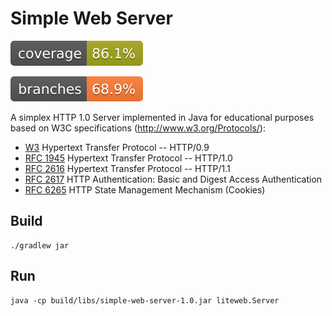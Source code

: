 # Simple Web Server
![Coverage](.github/badges/jacoco.svg)

![Branches](.github/badges/branches.svg)

A simplex HTTP 1.0 Server implemented in Java for educational
purposes based on W3C specifications (http://www.w3.org/Protocols/):

* [W3](https://www.w3.org/Protocols/HTTP/AsImplemented.html) Hypertext Transfer Protocol -- HTTP/0.9
* [RFC 1945](http://www.ietf.org/rfc/rfc1945.txt) Hypertext Transfer Protocol -- HTTP/1.0
* [RFC 2616](http://www.ietf.org/rfc/rfc2616.txt) Hypertext Transfer Protocol -- HTTP/1.1
* [RFC 2617](http://www.ietf.org/rfc/rfc2617.txt) HTTP Authentication: Basic and Digest Access Authentication
* [RFC 6265](http://tools.ietf.org/html/rfc6265) HTTP State Management Mechanism (Cookies)

## Build
```
./gradlew jar 
```

## Run
```
java -cp build/libs/simple-web-server-1.0.jar liteweb.Server
```

